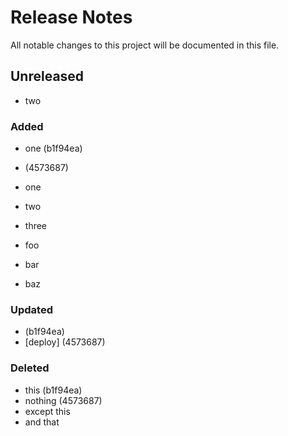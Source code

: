 # Release Notes

All notable changes to this project will be documented in this file.

## Unreleased

- two
### Added
- one (b1f94ea)
-  (4573687)
- one
- two
- three

- foo
- bar
- baz
### Updated
-  (b1f94ea)
- [deploy] (4573687)

### Deleted
- this (b1f94ea)
- nothing (4573687)
- except this
- and that
